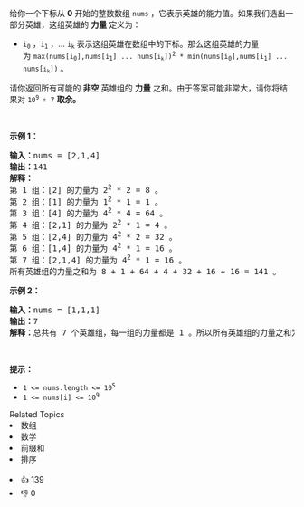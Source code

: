 <p>给你一个下标从 <strong>0</strong>&nbsp;开始的整数数组&nbsp;<code>nums</code>&nbsp;，它表示英雄的能力值。如果我们选出一部分英雄，这组英雄的 <strong>力量</strong>&nbsp;定义为：</p>

<ul> 
 <li><code>i<sub>0</sub></code>&nbsp;，<code>i<sub>1</sub></code>&nbsp;，<span style="">... </span><code><span style="">i<sub>k</sub></span></code><span style="">&nbsp;</span>表示这组英雄在数组中的下标。那么这组英雄的力量为&nbsp;<code><font face="monospace">max(nums[</font>i<sub>0</sub><font face="monospace">],nums[</font>i<sub>1</sub><font face="monospace">] ... nums[</font><span style="font-size:10.8333px">i<sub>k</sub></span><font face="monospace">])<sup>2</sup> * min(nums[</font>i<sub>0</sub><font face="monospace">],nums[</font>i<sub>1</sub><font face="monospace">] ... nums[</font><span style="font-size:10.8333px">i<sub>k</sub></span><font face="monospace">])</font></code> 。</li> 
</ul>

<p>请你返回所有可能的 <strong>非空</strong> 英雄组的 <strong>力量</strong> 之和。由于答案可能非常大，请你将结果对&nbsp;<code>10<sup>9 </sup>+ 7</code>&nbsp;<strong>取余。</strong></p>

<p>&nbsp;</p>

<p><strong>示例 1：</strong></p>

<pre>
<b>输入：</b>nums = [2,1,4]
<b>输出：</b>141
<b>解释：</b>
第 1&nbsp;组：[2] 的力量为 2<sup>2</sup>&nbsp;* 2 = 8 。
第 2&nbsp;组：[1] 的力量为 1<sup>2</sup> * 1 = 1 。
第 3&nbsp;组：[4] 的力量为 4<sup>2</sup> * 4 = 64 。
第 4&nbsp;组：[2,1] 的力量为 2<sup>2</sup> * 1 = 4 。
第 5 组：[2,4] 的力量为 4<sup>2</sup> * 2 = 32 。
第 6&nbsp;组：[1,4] 的力量为 4<sup>2</sup> * 1 = 16 。
第​ ​​​​​​7&nbsp;组：[2,1,4] 的力量为 4<sup>2</sup>​​​​​​​ * 1 = 16 。
所有英雄组的力量之和为 8 + 1 + 64 + 4 + 32 + 16 + 16 = 141 。
</pre>

<p><strong>示例 2：</strong></p>

<pre>
<b>输入：</b>nums = [1,1,1]
<b>输出：</b>7
<b>解释：</b>总共有 7 个英雄组，每一组的力量都是 1 。所以所有英雄组的力量之和为 7 。
</pre>

<p>&nbsp;</p>

<p><strong>提示：</strong></p>

<ul> 
 <li><code>1 &lt;= nums.length &lt;= 10<sup>5</sup></code></li> 
 <li><code>1 &lt;= nums[i] &lt;= 10<sup>9</sup></code></li> 
</ul>

<div><div>Related Topics</div><div><li>数组</li><li>数学</li><li>前缀和</li><li>排序</li></div></div><br><div><li>👍 139</li><li>👎 0</li></div>